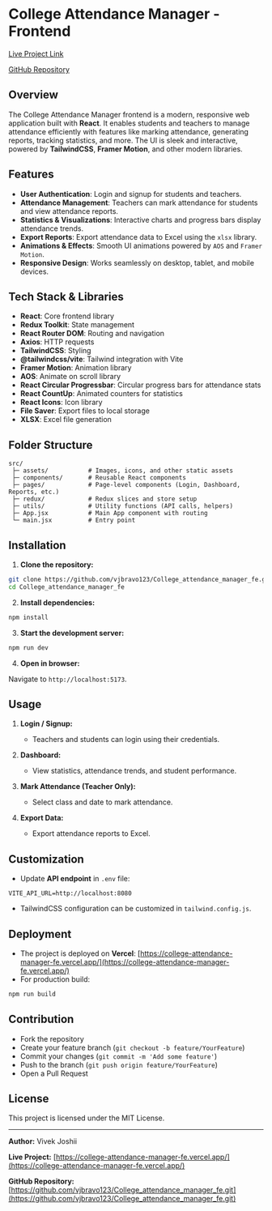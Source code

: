 # College Attendance Manager - Frontend

[Live Project Link](https://college-attendance-manager-fe.vercel.app/)

[GitHub Repository](https://github.com/vjbravo123/College_attendance_manager_fe.git)

## Overview

The College Attendance Manager frontend is a modern, responsive web application built with **React**. It enables students and teachers to manage attendance efficiently with features like marking attendance, generating reports, tracking statistics, and more. The UI is sleek and interactive, powered by **TailwindCSS**, **Framer Motion**, and other modern libraries.

## Features

* **User Authentication**: Login and signup for students and teachers.
* **Attendance Management**: Teachers can mark attendance for students and view attendance reports.
* **Statistics & Visualizations**: Interactive charts and progress bars display attendance trends.
* **Export Reports**: Export attendance data to Excel using the `xlsx` library.
* **Animations & Effects**: Smooth UI animations powered by `AOS` and `Framer Motion`.
* **Responsive Design**: Works seamlessly on desktop, tablet, and mobile devices.

## Tech Stack & Libraries

* **React**: Core frontend library
* **Redux Toolkit**: State management
* **React Router DOM**: Routing and navigation
* **Axios**: HTTP requests
* **TailwindCSS**: Styling
* **@tailwindcss/vite**: Tailwind integration with Vite
* **Framer Motion**: Animation library
* **AOS**: Animate on scroll library
* **React Circular Progressbar**: Circular progress bars for attendance stats
* **React CountUp**: Animated counters for statistics
* **React Icons**: Icon library
* **File Saver**: Export files to local storage
* **XLSX**: Excel file generation

## Folder Structure

```
src/
 ├─ assets/           # Images, icons, and other static assets
 ├─ components/       # Reusable React components
 ├─ pages/            # Page-level components (Login, Dashboard, Reports, etc.)
 ├─ redux/            # Redux slices and store setup
 ├─ utils/            # Utility functions (API calls, helpers)
 ├─ App.jsx           # Main App component with routing
 └─ main.jsx          # Entry point
```

## Installation

1. **Clone the repository:**

```bash
git clone https://github.com/vjbravo123/College_attendance_manager_fe.git
cd College_attendance_manager_fe
```

2. **Install dependencies:**

```bash
npm install
```

3. **Start the development server:**

```bash
npm run dev
```

4. **Open in browser:**

Navigate to `http://localhost:5173`.

## Usage

1. **Login / Signup:**

   * Teachers and students can login using their credentials.

2. **Dashboard:**

   * View statistics, attendance trends, and student performance.

3. **Mark Attendance (Teacher Only):**

   * Select class and date to mark attendance.

4. **Export Data:**

   * Export attendance reports to Excel.

## Customization

* Update **API endpoint** in `.env` file:

```
VITE_API_URL=http://localhost:8080
```

* TailwindCSS configuration can be customized in `tailwind.config.js`.

## Deployment

* The project is deployed on **Vercel**: [https://college-attendance-manager-fe.vercel.app/](https://college-attendance-manager-fe.vercel.app/)
* For production build:

```bash
npm run build
```

## Contribution

* Fork the repository
* Create your feature branch (`git checkout -b feature/YourFeature`)
* Commit your changes (`git commit -m 'Add some feature'`)
* Push to the branch (`git push origin feature/YourFeature`)
* Open a Pull Request

## License

This project is licensed under the MIT License.

---

**Author:** Vivek Joshii

**Live Project:** [https://college-attendance-manager-fe.vercel.app/](https://college-attendance-manager-fe.vercel.app/)

**GitHub Repository:** [https://github.com/vjbravo123/College_attendance_manager_fe.git](https://github.com/vjbravo123/College_attendance_manager_fe.git)
